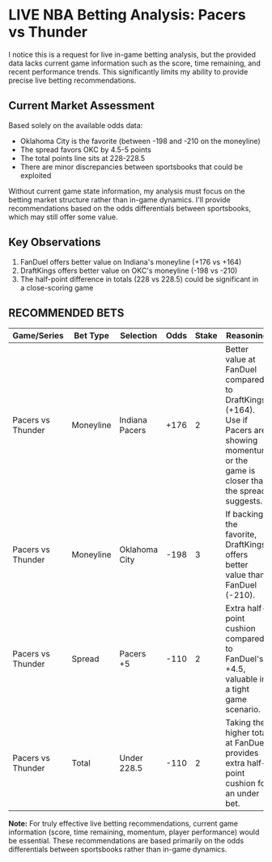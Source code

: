 # LIVE NBA Betting Analysis: Pacers vs Thunder

I notice this is a request for live in-game betting analysis, but the provided data lacks current game information such as the score, time remaining, and recent performance trends. This significantly limits my ability to provide precise live betting recommendations.

## Current Market Assessment

Based solely on the available odds data:

- Oklahoma City is the favorite (between -198 and -210 on the moneyline)
- The spread favors OKC by 4.5-5 points
- The total points line sits at 228-228.5
- There are minor discrepancies between sportsbooks that could be exploited

Without current game state information, my analysis must focus on the betting market structure rather than in-game dynamics. I'll provide recommendations based on the odds differentials between sportsbooks, which may still offer some value.

## Key Observations

1. FanDuel offers better value on Indiana's moneyline (+176 vs +164)
2. DraftKings offers better value on OKC's moneyline (-198 vs -210)
3. The half-point difference in totals (228 vs 228.5) could be significant in a close-scoring game

## RECOMMENDED BETS

| Game/Series | Bet Type | Selection | Odds | Stake | Reasoning |
|-------------|----------|-----------|------|-------|-----------|
| Pacers vs Thunder | Moneyline | Indiana Pacers | +176 | 2 | Better value at FanDuel compared to DraftKings (+164). Use if Pacers are showing momentum or the game is closer than the spread suggests. |
| Pacers vs Thunder | Moneyline | Oklahoma City | -198 | 3 | If backing the favorite, DraftKings offers better value than FanDuel (-210). |
| Pacers vs Thunder | Spread | Pacers +5 | -110 | 2 | Extra half-point cushion compared to FanDuel's +4.5, valuable in a tight game scenario. |
| Pacers vs Thunder | Total | Under 228.5 | -110 | 2 | Taking the higher total at FanDuel provides extra half-point cushion for an under bet. |

**Note:** For truly effective live betting recommendations, current game information (score, time remaining, momentum, player performance) would be essential. These recommendations are based primarily on the odds differentials between sportsbooks rather than in-game dynamics.